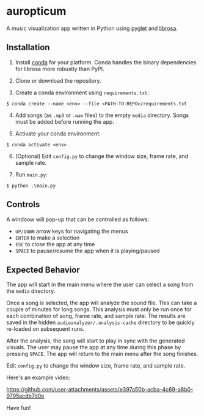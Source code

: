 # auropticum
A music visualization app written in Python using [pyglet](https://pyglet.readthedocs.io/en/latest/index.html) and [librosa](https://librosa.org/doc/latest/index.html).

## Installation
1. Install [conda](https://docs.conda.io/projects/conda/en/latest/user-guide/install/index.html) for your platform. Conda handles the binary dependencies for librosa more robustly than PyPI.

2. Clone or download the repository.

3. Create a conda environment using `requirements.txt`:

```
$ conda create --name <env> --file <PATH-TO-REPO>/requirements.txt
```

4. Add songs (as `.mp3` or `.wav` files) to the empty `media` directory. Songs must be added before running the app.

5. Activate your conda environment:

```
$ conda activate <env>
```

6. (Optional) Edit `config.py` to change the window size, frame rate, and sample rate.

7. Run `main.py`:

```
$ python .\main.py
```

## Controls
A windoow will pop-up that can be controlled as follows:

- `UP/DOWN` arrow keys for navigating the menus
- `ENTER` to make a selection
- `ESC` to close the app at any time
- `SPACE` to pause/resume the app when it is playing/paused

## Expected Behavior
The app will start in the main menu where the user can select a song from the `media` directory.

Once a song is selected, the app will analyze the sound file. This can take a couple of minutes for long songs. This analysis must only be run once for each combination of song, frame rate, and sample rate. The results are saved in the hidden `audioanalyzer/.analysis-cache` directory to be quickly re-loaded on subsequent runs.

After the analysis, the song will start to play in sync with the generated visuals. The user may pause the app at any time during this phase by pressing `SPACE`. The app will return to the main menu after the song finishes.

Edit `config.py` to change the window size, frame rate, and sample rate.

Here's an example video:

https://github.com/user-attachments/assets/e397a50b-acba-4c69-a8b0-9795acdb7d0e

Have fun!
